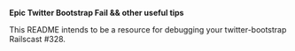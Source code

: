 <b>Epic Twitter Bootstrap Fail && other useful tips</b>

This README intends to be a resource for debugging your twitter-bootstrap Railscast #328.
